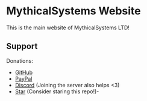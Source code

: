 # MythicalSystems Website

This is the main website of MythicalSystems LTD!

## Support
Donations: 
- [GitHub](https://github.com/sponsors/nayskutzu/)
- [PayPal](https://paypal.me/nayskutzu)
- [Discord](https://discord.mythicalsystems.xyz) (Joining the server also helps <3)
- [Star](https://github.com/MythicalLTD/Framework) (Consider staring this repo!)-